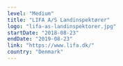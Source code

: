 ```yaml
---
level: "Medium"
title: "LIFA A/S Landinspektører"
logo: "lifa-as-landinspektorer.jpg"
startDate: "2018-08-23"
endDate: "2019-08-23"
link: "https://www.lifa.dk/"
country: "Denmark"
---
```

